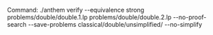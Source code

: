 Command: ./anthem verify --equivalence strong problems/double/double.1.lp problems/double/double.2.lp  --no-proof-search --save-problems classical/double/unsimplified/ --no-simplify